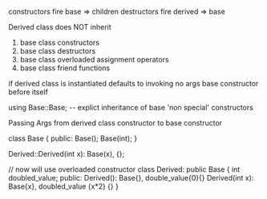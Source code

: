 constructors fire base => children
destructors fire derived => base

Derived class does NOT inherit
1. base class constructors
2. base  class destructors 
3. base class overloaded assignment operators 
4. base class friend functions 

if derived class is instantiated defaults to 
invoking no args base constructor before itself

using Base::Base;
-- explict inheritance of base 'non special' constructors 

Passing Args from derived class constructor to base constructor

class Base {
    public:
        Base();
        Base(int);
}

Derived::Derived(int x): Base(x), {};

// now will use overloaded constructor
class Derived: public  Base {
    int doubled_value;
    public:
    Derived(): Base{}, double_value{0}{}
    Derived(int x): Base{x}, doubled_value {x*2} {}
}
